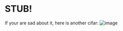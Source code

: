 # STUB!
If your are sad about it, here is another cifar:
![image](https://parneetk.github.io/images/2017-01-23-cnn-cifar10_files/2017-01-23-cnn-cifar10_8_0.png)